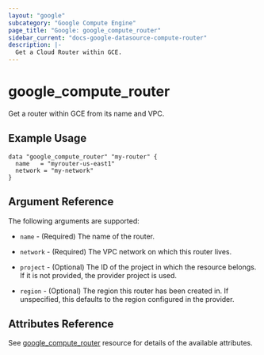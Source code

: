 ```yaml
---
layout: "google"
subcategory: "Google Compute Engine"
page_title: "Google: google_compute_router"
sidebar_current: "docs-google-datasource-compute-router"
description: |-
  Get a Cloud Router within GCE.
---
```


# google\_compute\_router

Get a router within GCE from its name and VPC.

## Example Usage

```hcl
data "google_compute_router" "my-router" {
  name   = "myrouter-us-east1"
  network = "my-network"
}
```

## Argument Reference

The following arguments are supported:

* `name` - (Required) The name of the router.

* `network` - (Required) The VPC network on which this router lives.

* `project` - (Optional) The ID of the project in which the resource
    belongs. If it is not provided, the provider project is used.

* `region` - (Optional) The region this router has been created in. If
    unspecified, this defaults to the region configured in the provider.


## Attributes Reference

See [google_compute_router](https://www.terraform.io/docs/providers/google/r/compute_router.html) resource for details of the available attributes.